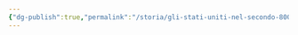 ```yaml
---
{"dg-publish":true,"permalink":"/storia/gli-stati-uniti-nel-secondo-800/","dgPassFrontmatter":true,"created":"2024-12-31T14:06:29.238+01:00","updated":"2024-12-31T14:24:21.567+01:00"}
---
```


